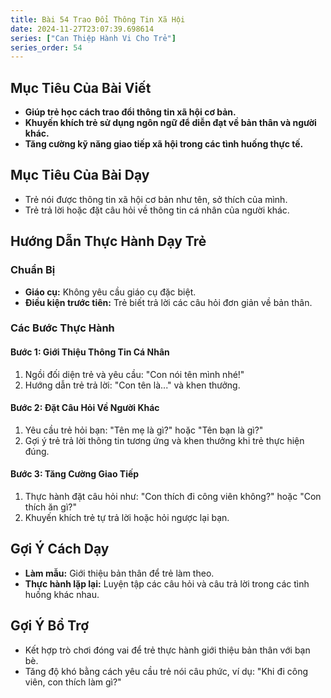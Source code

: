 ```yaml
---
title: Bài 54 Trao Đổi Thông Tin Xã Hội
date: 2024-11-27T23:07:39.698614
series: ["Can Thiệp Hành Vi Cho Trẻ"]
series_order: 54
---
```


## Mục Tiêu Của Bài Viết
- **Giúp trẻ học cách trao đổi thông tin xã hội cơ bản.**
- **Khuyến khích trẻ sử dụng ngôn ngữ để diễn đạt về bản thân và người khác.**
- **Tăng cường kỹ năng giao tiếp xã hội trong các tình huống thực tế.**

## Mục Tiêu Của Bài Dạy
- Trẻ nói được thông tin xã hội cơ bản như tên, sở thích của mình.
- Trẻ trả lời hoặc đặt câu hỏi về thông tin cá nhân của người khác.

## Hướng Dẫn Thực Hành Dạy Trẻ

### Chuẩn Bị
- **Giáo cụ:** Không yêu cầu giáo cụ đặc biệt.
- **Điều kiện trước tiên:** Trẻ biết trả lời các câu hỏi đơn giản về bản thân.

### Các Bước Thực Hành
#### Bước 1: Giới Thiệu Thông Tin Cá Nhân
1. Ngồi đối diện trẻ và yêu cầu: "Con nói tên mình nhé!"
2. Hướng dẫn trẻ trả lời: "Con tên là..." và khen thưởng.

#### Bước 2: Đặt Câu Hỏi Về Người Khác
1. Yêu cầu trẻ hỏi bạn: "Tên mẹ là gì?" hoặc "Tên bạn là gì?"
2. Gợi ý trẻ trả lời thông tin tương ứng và khen thưởng khi trẻ thực hiện đúng.

#### Bước 3: Tăng Cường Giao Tiếp
1. Thực hành đặt câu hỏi như: "Con thích đi công viên không?" hoặc "Con thích ăn gì?"
2. Khuyến khích trẻ tự trả lời hoặc hỏi ngược lại bạn.

## Gợi Ý Cách Dạy
- **Làm mẫu:** Giới thiệu bản thân để trẻ làm theo.
- **Thực hành lặp lại:** Luyện tập các câu hỏi và câu trả lời trong các tình huống khác nhau.

## Gợi Ý Bổ Trợ
- Kết hợp trò chơi đóng vai để trẻ thực hành giới thiệu bản thân với bạn bè.
- Tăng độ khó bằng cách yêu cầu trẻ nói câu phức, ví dụ: "Khi đi công viên, con thích làm gì?"

